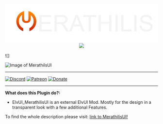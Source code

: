 <div align="center">
<img src="m4.png"/><br>
<img src="https://img.shields.io/badge/ElvUI-12.44-blue.svg?longCache=true&style=for-the-badge"/>
</div>

![]


![Image of MerathilsUI](https://www.tukui.org/addons/Merathilis/1603027212/screenshot.png)

***
[![Discord](https://img.shields.io/discord/284626725403361281?label=MerathilisUI%20Discord&style=flat-square)](https://discordapp.com/invite/ZhNqCu2) [![Patreon](https://img.shields.io/badge/Support-Patreon-orange)](https://www.patreon.com/merathilisui) [![Donate](https://img.shields.io/badge/Support-Donate-blue)](https://paypal.me/merathilis)
***

**What does this Plugin do?:**
* ElvUI_MerathilisUI is an external ElvUI Mod. Mostly for the design in a transparent look with a few additional Features.

To find the whole description please visit: [link to MerathilisUI!](https://www.tukui.org/addons.php?id=1)

